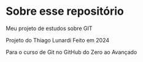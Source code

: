 # Sobre esse repositório

Meu projeto de estudos sobre GIT

Projeto do Thiago Lunardi
Feito em 2024

Para o curso de Git no GitHub do Zero ao Avançado
